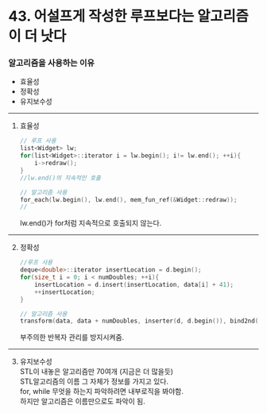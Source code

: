 # 43. 어설프게 작성한 루프보다는 알고리즘이 더 낫다

### 알고리즘을 사용하는 이유
* 효율성
* 정확성
* 유지보수성
---
1. 효율성
    ~~~ c++
    // 루프 사용
    list<Widget> lw;
    for(list<Widget>::iterator i = lw.begin(); i!= lw.end(); ++i){
        i->redraw();
    }
    //lw.end()의 지속적인 호출  
    ~~~
    ~~~ c++
    // 알고리즘 사용
    for_each(lw.begin(), lw.end(), mem_fun_ref(&Widget::redraw));
    //
    ~~~
    lw.end()가 for처럼 지속적으로 호출되지 않는다.
---
2. 정확성  
    ~~~ c++
    //루프 사용  
    deque<double>::iterator insertLocation = d.begin();
    for(size_t i = 0; i < numDoubles; ++i){
        insertLocation = d.insert(insertLocation, data[i] + 41);
        ++insertLocation;
    }
    ~~~
    ~~~ c++
    // 알고리즘 사용
    transform(data, data + numDoubles, inserter(d, d.begin()), bind2nd(plus<int>(), 41));
    ~~~
    부주의한 반복자 관리를 방지시켜줌.
---
3. 유지보수성  
    STL이 내놓은 알고리즘만 70여개 (지금은 더 많을듯)  
    STL알고리즘의 이름 그 자체가 정보를 가지고 있다.  
    for, while 무엇을 하는지 파악하려면 내부로직을 봐야함.  
    하지만 알고리즘은 이름만으로도 파악이 됨.


